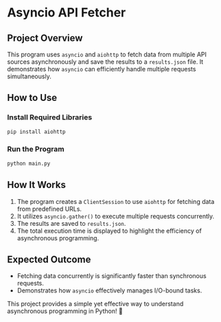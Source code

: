 # Asyncio API Fetcher

## Project Overview
This program uses `asyncio` and `aiohttp` to fetch data from multiple API sources asynchronously and save the results to a `results.json` file. It demonstrates how `asyncio` can efficiently handle multiple requests simultaneously.

## How to Use

### Install Required Libraries
```sh
pip install aiohttp
```

### Run the Program
```sh
python main.py
```

## How It Works
1. The program creates a `ClientSession` to use `aiohttp` for fetching data from predefined URLs.
2. It utilizes `asyncio.gather()` to execute multiple requests concurrently.
3. The results are saved to `results.json`.
4. The total execution time is displayed to highlight the efficiency of asynchronous programming.

## Expected Outcome
- Fetching data concurrently is significantly faster than synchronous requests.
- Demonstrates how `asyncio` effectively manages I/O-bound tasks.

This project provides a simple yet effective way to understand asynchronous programming in Python! 🚀

